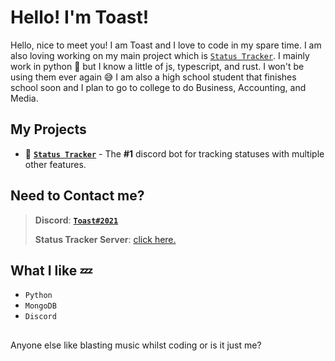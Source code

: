 # Hello! I'm Toast!

Hello, nice to meet you! I am Toast and I love to code in my spare time. I am also loving working on my main project which is [`Status Tracker`](https://discord.gg/ZhxmKhDqmx). I mainly work in python 🐍 but I know a little of js, typescript, and rust. I won't be using them ever again 😅 I am also a high school student that finishes school soon and I plan to go to college to do Business, Accounting, and Media.

## My Projects
- 🤖 [**`Status Tracker`**](https://discord.gg/ZhxmKhDqmx) - The **#1** discord bot for tracking statuses with multiple other features.

## Need to Contact me? 
> **Discord**: [**`Toast#2021`**](https://discord.gg/ZhxmKhDqmx)
>
> **Status Tracker Server**: [click here.](https://discord.gg/ZhxmKhDqmx)

## What I like 💤
 - `Python`
 - `MongoDB`
 - `Discord` 
##
Anyone else like blasting music whilst coding or is it just me?
